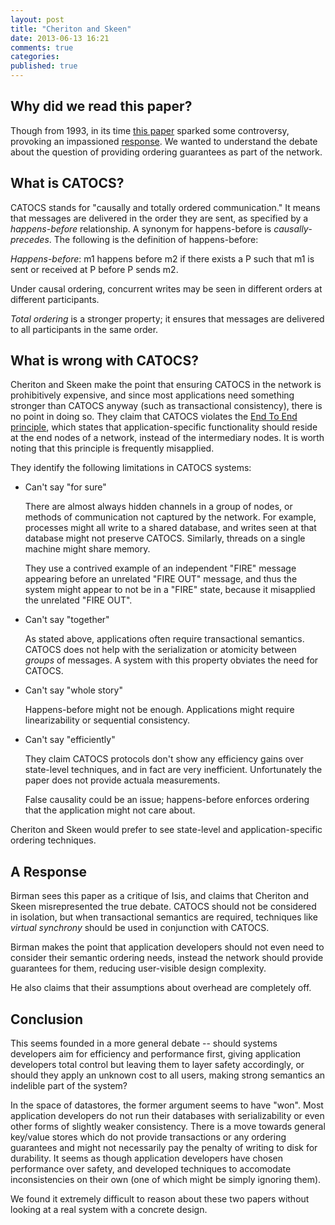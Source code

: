 ```yaml
---
layout: post
title: "Cheriton and Skeen"
date: 2013-06-13 16:21
comments: true
categories: 
published: true
---
```


## Why did we read this paper?

Though from 1993, in its time [this paper](http://cs3.ist.unomaha.edu/~stanw/papers/93-catocs.pdf)
 sparked some controversy,
provoking an impassioned [response](http://www.csie.fju.edu.tw/~yeh/research/papers/os-reading-list/birman93response-to-cheriton.pdf).
  We wanted to understand the debate
about the question of providing ordering guarantees as part of the network.

## What is CATOCS?

CATOCS stands for "causally and totally ordered communication."  It means that
messages are delivered in the order they are sent, as specified by a
*happens-before* relationship.  A synonym for happens-before is
*causally-precedes*.  The following is the definition of happens-before:

*Happens-before*: m1 happens before m2 if there exists a P such that
m1 is sent or received at P before P sends m2.

Under causal ordering, concurrent writes may be seen in different
orders at different participants.

*Total ordering* is a stronger property; it ensures that messages are
delivered to all participants in the same order.

## What is wrong with CATOCS?

Cheriton and Skeen make the point that ensuring CATOCS in the network
is prohibitively expensive, and since most applications need something
stronger than CATOCS anyway (such as transactional consistency), there
is no point in doing so.  They claim that CATOCS violates the 
[End To End principle](http://en.wikipedia.org/wiki/End-to-end_principle),
which states that application-specific functionality should reside at
the end nodes of a network, instead of the intermediary nodes.  It is
worth noting that this principle is frequently misapplied.

They identify the following limitations in CATOCS systems:

* Can't say "for sure"

  There are almost always hidden channels in a group of nodes, or
  methods of communication not captured by the network.  For example,
  processes might all write to a shared database, and writes seen at
  that database might not preserve CATOCS.  Similarly, threads on a
  single machine might share memory.

  They use a contrived example of an independent "FIRE" message
  appearing before an unrelated "FIRE OUT" message, and thus the
  system might appear to not be in a "FIRE" state, because it
  misapplied the unrelated "FIRE OUT".

* Can't say "together"

  As stated above, applications often require transactional semantics.
  CATOCS does not help with the serialization or atomicity between
  *groups* of messages.  A system with this property obviates the need
  for CATOCS.

* Can't say "whole story"

  Happens-before might not be enough.  Applications might require
  linearizability or sequential consistency.

* Can't say "efficiently"

  They claim CATOCS protocols don't show any efficiency gains over
  state-level techniques, and in fact are very inefficient.
  Unfortunately the paper does not provide actuala measurements.

  False causality could be an issue; happens-before enforces ordering
  that the application might not care about.

Cheriton and Skeen would prefer to see state-level and
application-specific ordering techniques.

## A Response

Birman sees this paper as a critique of Isis, and claims that Cheriton
and Skeen misrepresented the true debate.  CATOCS should not be
considered in isolation, but when transactional semantics are
required, techniques like *virtual synchrony* should be used in
conjunction with CATOCS.

Birman makes the point that application developers should not even
need to consider their semantic ordering needs, instead the network
should provide guarantees for them, reducing user-visible design
complexity.

He also claims that their assumptions about overhead are completely off.

## Conclusion

This seems founded in a more general debate -- should systems developers aim
for efficiency and performance first, giving application developers
total control but leaving them to layer safety accordingly, or should they
apply an unknown cost to all users, making strong semantics an
indelible part of the system?

In the space of datastores, the former argument seems to have "won".
Most application developers do not run their databases with
serializability or even other forms of slightly weaker consistency.
There is a move towards general key/value stores which do not provide
transactions or any ordering guarantees and might not necessarily pay
the penalty of writing to disk for durability.  It seems as though
application developers have chosen performance over safety, and
developed techniques to accomodate inconsistencies on their own (one
of which might be simply ignoring them).

We found it extremely difficult to reason about these two papers
without looking at a real system with a concrete design.